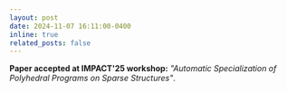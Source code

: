 ```yaml
---
layout: post
date: 2024-11-07 16:11:00-0400
inline: true
related_posts: false
---
```


**Paper accepted at IMPACT'25 workshop:** *"Automatic Specialization of Polyhedral Programs on Sparse Structures"*. 
